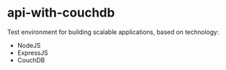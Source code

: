 # api-with-couchdb
Test environment for building scalable applications, based on technology:
- NodeJS
- ExpressJS
- CouchDB
